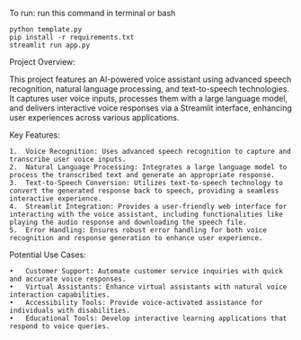 To run:
run this command in terminal or bash

	python template.py
	pip install -r requirements.txt
	streamlit run app.py


Project Overview:

This project features an AI-powered voice assistant using advanced speech recognition, natural language processing, and text-to-speech technologies. It captures user voice inputs, processes them with a large language model, and delivers interactive voice responses via a Streamlit interface, enhancing user experiences across various applications.

Key Features:

	1.	Voice Recognition: Uses advanced speech recognition to capture and transcribe user voice inputs.
	2.	Natural Language Processing: Integrates a large language model to process the transcribed text and generate an appropriate response.
	3.	Text-to-Speech Conversion: Utilizes text-to-speech technology to convert the generated response back to speech, providing a seamless interactive experience.
	4.	Streamlit Integration: Provides a user-friendly web interface for interacting with the voice assistant, including functionalities like playing the audio response and downloading the speech file.
	5.	Error Handling: Ensures robust error handling for both voice recognition and response generation to enhance user experience.

Potential Use Cases:

	•	Customer Support: Automate customer service inquiries with quick and accurate voice responses.
	•	Virtual Assistants: Enhance virtual assistants with natural voice interaction capabilities.
	•	Accessibility Tools: Provide voice-activated assistance for individuals with disabilities.
	•	Educational Tools: Develop interactive learning applications that respond to voice queries.
